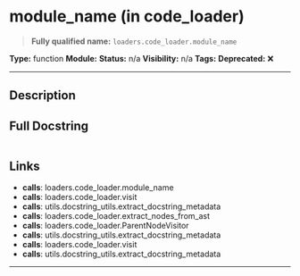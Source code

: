 # module_name (in code_loader)
> **Fully qualified name:** `loaders.code_loader.module_name`

**Type:** function
**Module:** 
**Status:** n/a
**Visibility:** n/a
**Tags:** 
**Deprecated:** ❌

---

## Description


## Full Docstring
```

```

## Links
- **calls**: loaders.code_loader.module_name
- **calls**: loaders.code_loader.visit
- **calls**: utils.docstring_utils.extract_docstring_metadata
- **calls**: loaders.code_loader.extract_nodes_from_ast
- **calls**: loaders.code_loader.ParentNodeVisitor
- **calls**: utils.docstring_utils.extract_docstring_metadata
- **calls**: loaders.code_loader.visit
- **calls**: utils.docstring_utils.extract_docstring_metadata


---
